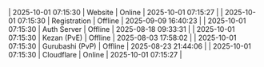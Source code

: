 | 2025-10-01 07:15:30 | Website | Online | 2025-10-01 07:15:27 |
| 2025-10-01 07:15:30 | Registration | Offline | 2025-09-09 16:40:23 |
| 2025-10-01 07:15:30 | Auth Server | Offline | 2025-08-18 09:33:31 |
| 2025-10-01 07:15:30 | Kezan (PvE) | Offline | 2025-08-03 17:58:02 |
| 2025-10-01 07:15:30 | Gurubashi (PvP) | Offline | 2025-08-23 21:44:06 |
| 2025-10-01 07:15:30 | Cloudflare | Online | 2025-10-01 07:15:27 |
